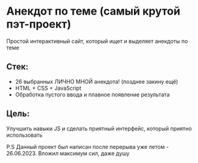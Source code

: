 # Анекдот по теме (самый крутой пэт-проект)

Простой интерактивный сайт, который ищет и выделяет анекдоты по теме

## Стек:
- 26 выбранных ЛИЧНО МНОЙ анекдота! (позднее закину ещё)
- HTML + CSS + JavaScript
- Обработка пустого ввода и плавное появление результата

## Цель:
Улучшить навыки JS и сделать приятный интерфейс, который приятно использовать

P.S Данный проект был написан после перерыва уже летом - 26.06.2023. Вложил максимум сил, даже душу
